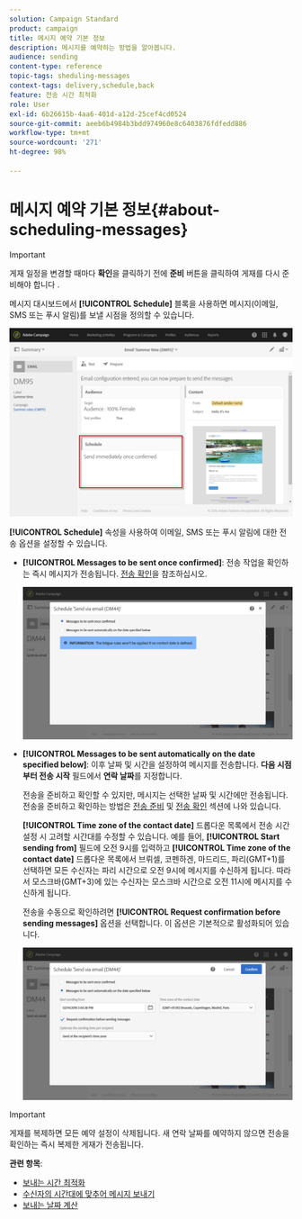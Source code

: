 ```yaml
---
solution: Campaign Standard
product: campaign
title: 메시지 예약 기본 정보
description: 메시지를 예약하는 방법을 알아봅니다.
audience: sending
content-type: reference
topic-tags: sheduling-messages
context-tags: delivery,schedule,back
feature: 전송 시간 최적화
role: User
exl-id: 6b26615b-4aa6-401d-a12d-25cef4cd0524
source-git-commit: aeeb6b4984b3bdd974960e8c6403876fdfedd886
workflow-type: tm+mt
source-wordcount: '271'
ht-degree: 98%

---
```


# 메시지 예약 기본 정보{#about-scheduling-messages}

>[!IMPORTANT]
>
>게재 일정을 변경할 때마다 **확인**&#x200B;을 클릭하기 전에 **준비** 버튼을 클릭하여 게재를 다시 준비해야 합니다 .

메시지 대시보드에서 **[!UICONTROL Schedule]** 블록을 사용하면 메시지(이메일, SMS 또는 푸시 알림)를 보낼 시점을 정의할 수 있습니다.

![](assets/delivery_dashboard.png)

**[!UICONTROL Schedule]** 속성을 사용하여 이메일, SMS 또는 푸시 알림에 대한 전송 옵션을 설정할 수 있습니다.

* **[!UICONTROL Messages to be sent once confirmed]**: 전송 작업을 확인하는 즉시 메시지가 전송됩니다. [전송 확인](../../sending/using/confirming-the-send.md)을 참조하십시오.

   ![](assets/delivery_planning_1.png)

* **[!UICONTROL Messages to be sent automatically on the date specified below]**: 이후 날짜 및 시간을 설정하여 메시지를 전송합니다. **다음 시점부터 전송 시작** 필드에서 **연락 날짜**&#x200B;를 지정합니다.

   전송을 준비하고 확인할 수 있지만, 메시지는 선택한 날짜 및 시간에만 전송됩니다. 전송을 준비하고 확인하는 방법은 [전송 준비](../../sending/using/preparing-the-send.md) 및 [전송 확인](../../sending/using/confirming-the-send.md) 섹션에 나와 있습니다.

   **[!UICONTROL Time zone of the contact date]** 드롭다운 목록에서 전송 시간 설정 시 고려할 시간대를 수정할 수 있습니다. 예를 들어, **[!UICONTROL Start sending from]** 필드에 오전 9시를 입력하고 **[!UICONTROL Time zone of the contact date]** 드롭다운 목록에서 브뤼셀, 코펜하겐, 마드리드, 파리(GMT+1)를 선택하면 모든 수신자는 파리 시간으로 오전 9시에 메시지를 수신하게 됩니다. 따라서 모스크바(GMT+3)에 있는 수신자는 모스크바 시간으로 오전 11시에 메시지를 수신하게 됩니다.

   전송을 수동으로 확인하려면 **[!UICONTROL Request confirmation before sending messages]** 옵션을 선택합니다. 이 옵션은 기본적으로 활성화되어 있습니다.

   ![](assets/delivery_planning.png)

>[!IMPORTANT]
>
>게재를 복제하면 모든 예약 설정이 삭제됩니다. 새 연락 날짜를 예약하지 않으면 전송을 확인하는 즉시 복제한 게재가 전송됩니다.

**관련 항목**:

* [보내는 시간 최적화](../../sending/using/optimizing-the-sending-time.md)
* [수신자의 시간대에 맞추어 메시지 보내기](../../sending/using/sending-messages-at-the-recipient-s-time-zone.md)
* [보내는 날짜 계산](../../sending/using/computing-the-sending-date.md)
